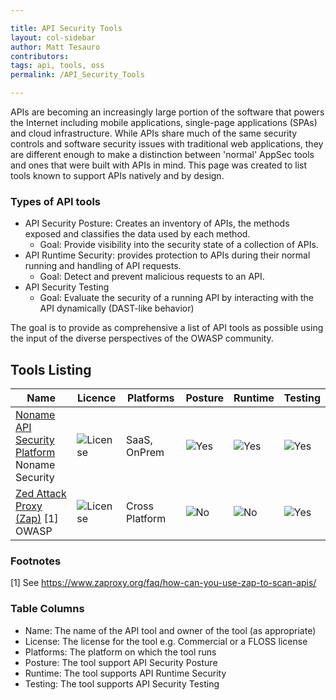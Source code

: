 ```yaml
---

title: API Security Tools
layout: col-sidebar
author: Matt Tesauro
contributors:
tags: api, tools, oss
permalink: /API_Security_Tools

---
```


APIs are becoming an increasingly large portion of the software that powers the Internet including mobile applications, single-page applications (SPAs) and cloud infrastructure. While APIs share much of the same security controls and software security issues with traditional web applications, they are different enough to make a distinction between 'normal' AppSec tools and ones that were built with APIs in mind.  This page was created to list tools known to support APIs natively and by design.

### Types of API tools

* API Security Posture: Creates an inventory of APIs, the methods exposed and classifies the data used by each method.
  * Goal: Provide visibility into the security state of a collection of APIs.
* API Runtime Security: provides protection to APIs during their normal running and handling of API requests.
  * Goal: Detect and prevent malicious requests to an API.
* API Security Testing
  * Goal: Evaluate the security of a running API by interacting with the API dynamically (DAST-like behavior)

The goal is to provide as comprehensive a list of API tools as possible using the input of the diverse perspectives of the OWASP community.

## Tools Listing

| Name                                                | Licence                                                                | Platforms      | Posture                                                            | Runtime                                                            | Testing                                                                |
| ----                                                | ----                                                                   | ----           | ----                                                               | ----                                                               | ----                                                                   |
| [Noname API Security Platform]</br>Noname Security  | ![License](https://img.shields.io/badge/License-commercial-9cf.svg)    | SaaS, OnPrem   | ![Yes](https://img.shields.io/badge/Supported-Yes-brightgreen.svg) | ![Yes](https://img.shields.io/badge/Supported-Yes-brightgreen.svg) | ![Yes](https://img.shields.io/badge/Supported-Yes-brightgreen.svg)     |
| [Zed Attack Proxy (Zap)] [1]</br>OWASP              | ![License](https://img.shields.io/badge/license-Apache%202-4EB1BA.svg) | Cross Platform | ![No](https://img.shields.io/badge/Supported-No-red.svg)           | ![No](https://img.shields.io/badge/Supported-No-red.svg)           | ![Yes](https://img.shields.io/badge/Supported-Yes-brightgreen.svg)     |


[Noname API Security Platform]: https://nonamesecurity.com/platform
[Zed Attack Proxy (ZAP)]: https://www.zaproxy.org/
### Footnotes

[1] See https://www.zaproxy.org/faq/how-can-you-use-zap-to-scan-apis/

### Table Columns

* Name: The name of the API tool and owner of the tool (as appropriate)
* License: The license for the tool e.g. Commercial or a FLOSS license
* Platforms: The platform on which the tool runs
* Posture: The tool support API Security Posture
* Runtime: The tool supports API Runtime Security
* Testing: The tool supports API Security Testing

